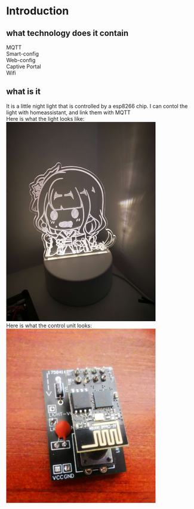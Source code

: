 # Introduction
## what technology does it contain 
MQTT<br>
Smart-config<br>
Web-config<br>
Captive Portal<br>
Wifi<br>
## what is it
It is a little night light that is controlled by a esp8266 chip. I can contol the light with homeassistant, and link them with MQTT<br>
Here is what the light looks like:<br>
<img src="https://github.com/appleshaman/Night-Light-esp8266/blob/main/docs/light.jpg" width="400px"><br>
Here is what the control unit looks:<br>
<img src="https://github.com/appleshaman/Night-Light-esp8266/blob/main/docs/esp8266.jpg" width="400px"><br>


